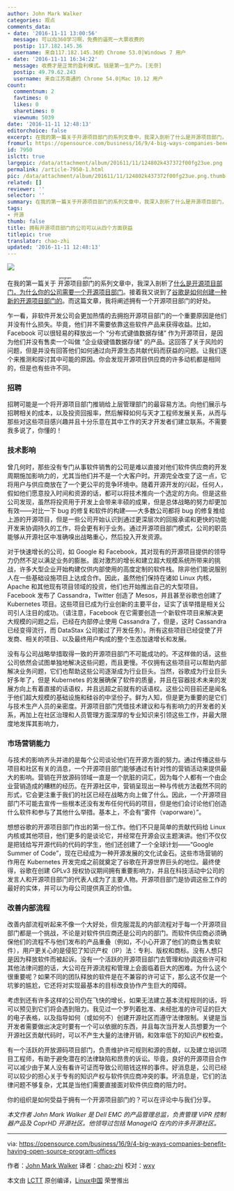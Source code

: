 ```yaml
---
author: John Mark Walker
categories: 观点
comments_data:
- date: '2016-11-11 13:00:56'
  message: 可以向360学习啊，免费的逼死一大票收费的
  postip: 117.182.145.36
  username: 来自117.182.145.36的 Chrome 53.0|Windows 7 用户
- date: '2016-11-11 16:34:22'
  message: 收费才是正常的盈利模式。钱是第一生产力。[无奈]
  postip: 49.79.62.243
  username: 来自江苏南通的 Chrome 54.0|Mac 10.12 用户
count:
  commentnum: 2
  favtimes: 0
  likes: 0
  sharetimes: 0
  viewnum: 5039
date: '2016-11-11 12:48:13'
editorchoice: false
excerpt: 在我的第一篇关于开源项目部门的系列文章中，我深入剖析了什么是开源项目部门，为什么你的公司需要一个开源项目部门。接着我又说到了谷歌是如何创建一种新的开源项目部门的。而这篇文章，我将阐述拥有一个开源项目部门的好处。
fromurl: https://opensource.com/business/16/9/4-big-ways-companies-benefit-having-open-source-program-offices
id: 7950
islctt: true
largepic: /data/attachment/album/201611/11/124802k437372f00fg23ue.png
permalink: /article-7950-1.html
pic: /data/attachment/album/201611/11/124802k437372f00fg23ue.png.thumb.jpg
related: []
reviewer: ''
selector: ''
summary: 在我的第一篇关于开源项目部门的系列文章中，我深入剖析了什么是开源项目部门，为什么你的公司需要一个开源项目部门。接着我又说到了谷歌是如何创建一种新的开源项目部门的。而这篇文章，我将阐述拥有一个开源项目部门的好处。
tags:
- 开源
thumb: false
title: 拥有开源项目部门的公司可以从四个方面获益
titlepic: true
translator: chao-zhi
updated: '2016-11-11 12:48:13'
---
```


![](/data/attachment/album/201611/11/124802k437372f00fg23ue.png)


在我的第一篇关于<ruby> 开源项目部门 <rp>  （ </rp> <rt>  program office </rt> <rp>  ） </rp></ruby>的系列文章中，我深入剖析了[什么是开源项目部门，为什么你的公司需要一个开源项目部门](https://opensource.com/business/16/5/whats-open-source-program-office)。接着我又说到了[谷歌是如何创建一种新的开源项目部门的](https://opensource.com/business/16/8/google-open-source-program-office)。而这篇文章，我将阐述拥有一个开源项目部门的好处。


乍一看，非软件开发公司会更加热情的去拥抱开源项目部门的一个重要原因是他们并没有什么损失。毕竟，他们并不需要依靠这些软件产品来获得收益。比如，Facebook 可以很轻易的释放出一个 “分布式键值数据存储” 作为开源项目，是因为他们并没有售卖一个叫做 “企业级键值数据存储” 的产品。这回答了关于风险的问题，但是并没有回答他们如何通过向开源生态共献代码而获益的问题。让我们逐个来推测和探讨其中可能的原因。你会发现开源项目供应商的许多动机都是相同的，但是也有些许不同。


### 招聘


招聘可能是一个将开源项目部门推销给上层管理部门的最容易方法。向他们展示与招聘相关的成本，以及投资回报率，然后解释如何与天才工程师发展关系，从而与那些对这些项目感兴趣并且十分乐意在其中工作的天才开发者们建立联系。不需要我多说了，你懂的！


### 技术影响


曾几何时，那些没有专门从事软件销售的公司是难以直接对他们软件供应商的开发周期施加影响力的，尤其当他们并不是一个大客户时。开源完全改变了这一点，它将用户与供应商放在了一个更公平的竞争环境中。随着开源开发的兴起，任何人，假如他们愿意投入时间和资源的话，都可以将技术推向一个选定的方向。但是这些公司发现，虽然将投资用于开发上会带来丰硕的成果，但是总体战略的努力却更加有效——对比一下 bug 的修复和软件的构建——大多数公司都将 bug 的修复推给上游的开源项目，但是一些公司开始认识到通过更深层次的回报承诺和更快的功能开发来协调持久的工作，将会更有利于业务。通过开源项目部门模式，公司的职员能够从开源社区中准确嗅出战略重心，然后投入开发资源。


对于快速增长的公司，如 Google 和 Facebook，其对现有的开源项目提供的领导力仍然不足以满足业务的膨胀。面对激烈的增长和建立超大规模系统所带来的挑战，许多大型企业开始构建仅供内部使用的高度定制的软件栈。除非他们能说服别人在一些基础设施项目上达成合作。因此，虽然他们保持在诸如 Linux 内核，Apache 和其他现有项目领域的投资，他们也开始推出自己的大型项目。Facebook 发布了 Cassandra，Twitter 创造了 Mesos，并且甚至谷歌也创建了 Kubernetes 项目。这些项目已成为行业创新的主要平台，证实了该举措是相关公司引人注目的成功。（请注意，Facebook 在它需要创造一个新软件项目来解决更大规模的问题之后，已经在内部停止使用 Cassandra 了，但是，这时 Cassandra 已经变得流行，而 DataStax 公司接过了开发任务）。所有这些项目已经促使了开发商、相关的项目、以及最终用户构成的整个生态加速增长和发展。


没有与公司战略举措取得一致的开源项目部门不可能成功的。不这样做的话，这些公司依然会试图单独地解决这些问题，而且更慢。不仅拥有这些项目可以帮助内部解决业务问题，它们也帮助这些公司逐渐成为行业巨头。当然，谷歌成为行业巨头好多年了，但是 Kubernetes 的发展确保了软件的质量，并且在容器技术未来的发展方向上有着直接的话语权，并且远超之前就有的话语权。这些公司目前还是闻名于他们超大规模的基础设施和硅谷的中坚份子。鲜为人知，但是更为重要的是它们与技术生产人员的亲密度。开源项目部门凭借技术建议和与有影响力的开发者的关系，再加上在社区治理和人员管理方面深厚的专业知识来引领这些工作，并最大限度地发挥其影响力，


### 市场营销能力


与技术的影响齐头并进的是每个公司谈论他们在开源方面的努力。通过传播这些与项目和社区有关的消息，一个开源项目部门能够通过有针对性的营销活动来提供最大的影响。营销在开放源码领域一直是一个肮脏的词汇，因为每个人都有一个由企业营销造成的糟糕的经历。在开源社区中，营销呈现出一种与传统方法截然不同的形式，它会更注重于我们的社区已经在战略方向上做了什么。因此，一个开源项目部门不可能去宣传一些根本还没有发布任何代码的项目，但是他们会讨论他们创造什么软件和参与了其他什么举措。基本上，不会有“雾件（vaporware）”。


想想谷歌的开源项目部门作出的第一份工作。他们不只是简单的贡献代码给 Linux 内核或其他项目，他们更多的是谈论它，并经常在开源会议主题演讲。他们不仅仅是把钱给写开源代码的代码的学生，他们还创建了一个全球计划——“Google Summer of Code”，现在已经成为一种开源发展的文化试金石。这些市场营销的作用在 Kubernetes 开发完成之前就奠定了谷歌在开源世界巨头的地位。最终使得，谷歌在创建 GPLv3 授权协议期间拥有重要影响力，并且在科技活动中公司的发言人和开源项目部门的代表人成为了主要人物。开源项目部门是协调这些工作的最好的实体，并可以为母公司提供真正的价值。


### 改善内部流程


改善内部流程听起来不像一个大好处，但克服混乱的内部流程对于每一个开源项目部门都是一个挑战，不论是对软件供应商还是公司内的部门。而软件供应商必须确保他们的流程不与他们发布的产品重叠（例如，不小心开源了他们的商业售卖软件），用户更关心的是侵犯了知识产权（IP）法：专利、版权和商标。没有人想只是因为释放软件而被起诉。没有一个活跃的开源项目部门去管理和协调这些许可和其他法律问题的话，大公司在开源流程和管理上会面临着巨大的困难。为什么这个很重要呢？如果不同的团队释放的软件是在不兼容的许可证下，那么这不仅是一个坑爹的尴尬，它还将对实现最基本的目标改良协作产生巨大的障碍。


考虑到还有许多这样的公司仍在飞快的增长，如果无法建立基本流程规则的话，将可以预见到它们将会遇到阻力。我见过一个罗列着批准、未经批准的许可证的巨大的电子表格，以及指导如何（或如何不）创建开源社区而遵守法律限制。关键是当开发者需要做出决定时要有一个可以依据的东西，并且每次当开发人员想要为一个开源社区贡献代码时，可以不产生大量的法律开销，和效率低下的知识产权检查。


有一个活跃的开放源码项目部门，负责维护许可规则和源的贡献，以及建立培训项目工程师，有助于避免潜在的法律缺陷和昂贵的诉讼。毕竟，良好的开源项目合作可以减少由于某人没有看许可证而导致公司赔钱这样的事件。好消息是，公司已经可以较少的担心关于专有的知识产权与软件供应商冲突的事。坏消息是，它们的法律问题不够复杂，尤其是当他们需要直接面对软件供应商的阻力时。


你的组织是如何受益于拥有一个开源项目部门的？可以在评论中与我们分享。


*本文作者 John Mark Walker 是 Dell EMC 的产品管理总监，负责管理 ViPR 控制器产品及 CoprHD 开源社区。他领导过包括 ManageIQ 在内的许多开源社区。*




---


via: <https://opensource.com/business/16/9/4-big-ways-companies-benefit-having-open-source-program-offices>


作者：[John Mark Walker](https://opensource.com/users/johnmark) 译者：[chao-zhi](https://github.com/chao-zhi) 校对：[wxy](https://github.com/wxy)


本文由 [LCTT](https://github.com/LCTT/TranslateProject) 原创编译，[Linux中国](https://linux.cn/) 荣誉推出